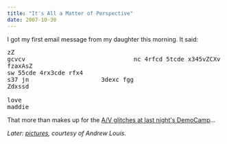 ```yaml
---
title: "It's All a Matter of Perspective"
date: 2007-10-30
---
```

I got my first email message from my daughter this morning.  It said:

<pre>
zZ
gcvcv                              nc 4rfcd 5tcde x345vZCXv  cCd
fzaxAsZ
sw 55cde 4rx3cde rfx4
s37 jn                    3dexc fgg
Zdxssd

love
maddie
</pre>

That more than makes up for the <a href="http://davidcrow.ca/article/1743/observe-analyze-design">A/V glitches at last night's DemoCamp</a>…

<em>Later: <a href="http://www.flickr.com/photos/hyfen/sets/72157602809625827">pictures</a>, courtesy of Andrew Louis.</em>

